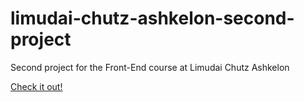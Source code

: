 # limudai-chutz-ashkelon-second-project

Second project for the Front-End course at Limudai Chutz Ashkelon

[Check it out!](https://crowsveldt.github.io/limudai-chutz-ashkelon-second-project/dist/)